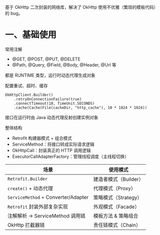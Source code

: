 
基于 OkHttp 二次封装的网络库，解决了 OkHttp 使用不优雅（繁琐的模板代码）的 bug。

# 一、基础使用

常用注解

- @GET, @POST, @PUT, @DELETE
- @Path, @Query, @Field, @Body, @Header, @Url 等

都是 RUNTIME 类型，运行时动态代理生成对象

配置重试、超时、缓存

```
OkHttpClient.Builder()
    .retryOnConnectionFailure(true)
    .connectTimeout(10, TimeUnit.SECONDS)
    .cache(Cache(File(cacheDir, "http_cache"), 10 * 1024 * 1024))
```

接口在运行时由 Java 动态代理反射创建实例对象

整体结构 

- Retrofit 构建器模式 + 组合模式
- ServiceMethod：将接口转成实际请求逻辑
- OkHttpCall：封装真正的 HTTP 调用逻辑
- ExecutorCallAdapterFactory：管理线程调度（主线程切换）

| 场景                                | 使用模式              |
| ----------------------------------- | --------------------- |
| `Retrofit.Builder`                  | 建造者模式（Builder） |
| `create()` + 动态代理               | 代理模式（Proxy）     |
| `ServiceMethod` + Converter/Adapter | 策略模式（Strategy）  |
| `Retrofit` 封装外部复杂实现         | 外观模式（Facade）    |
| 注解解析 → ServiceMethod 调用链     | 模板方法 & 策略组合   |
| OkHttp 拦截器链                     | 责任链模式（Chain）   |
